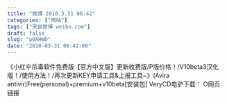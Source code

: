 ```yaml
---
title: "微博 2010.3.31 06:42"
categories: ["嘀咕"]
tags: ["来自微博 weibo.com"]
draft: false
slug: "p0AHWD"
date: "2010-03-31 06:42:00"
---
```


<p>《小红伞杀毒软件免费版【官方中文版】更新收费版/P版价格！/V10beta3汉化版！/使用方法！/再次更新KEY申请工具&上报工具~》(Avira antivir)Free(personal)+premium+v10beta[安装包] VeryCD电驴下载： O网页链接 ​​​​</p>
